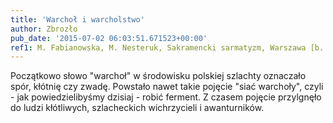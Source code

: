 ```yaml
---
title: 'Warchoł i warcholstwo'
author: Zbrozło
pub_date: '2015-07-02 06:03:51.671523+00:00'
ref1: M. Fabianowska, M. Nesteruk, Sakramencki sarmatyzm, Warszawa [b. r.], s. 58.
---
```


Początkowo słowo "warchoł" w środowisku polskiej szlachty oznaczało spór, kłótnię czy zwadę. Powstało nawet takie pojęcie "siać warchoły", czyli \- jak powiedzielibyśmy dzisiaj \- robić ferment. Z czasem pojęcie przylgnęło do ludzi kłótliwych, szlacheckich wichrzycieli i awanturników.
